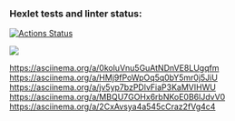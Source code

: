 ### Hexlet tests and linter status:
[![Actions Status](https://github.com/JLesn/python-project-49/workflows/hexlet-check/badge.svg)](https://github.com/JLesn/python-project-49/actions)

<a href="https://codeclimate.com/github/JLesn/python-project-49/maintainability"><img src="https://api.codeclimate.com/v1/badges/5cdf36b13ce08451e0e2/maintainability" /></a>

https://asciinema.org/a/0koluVnu5GuAtNDnVE8LUgqfm
https://asciinema.org/a/HMj9fPoWpOq5q0bY5mr0j5JiU
https://asciinema.org/a/jv5yp7bzPDlvFiaP3KaMVIHWU
https://asciinema.org/a/MBQU7GOHx6rbNKoE0B6lJdvV0
https://asciinema.org/a/2CxAvsya4a545cCraz2fVg4c4
